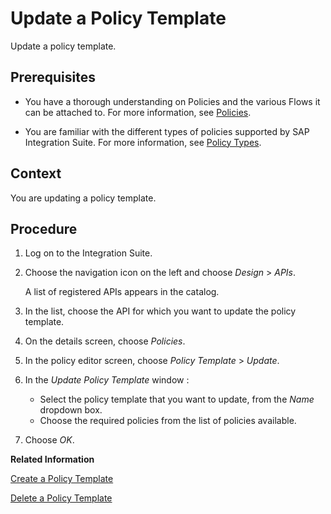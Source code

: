 <!-- loio269442f98bc343eb8d4deb09f87a0680 -->

# Update a Policy Template

Update a policy template.



<a name="loio269442f98bc343eb8d4deb09f87a0680__prereq_k3n_xsq_xy"/>

## Prerequisites

-   You have a thorough understanding on Policies and the various Flows it can be attached to. For more information, see [Policies](policies-7e4f3e5.md).

-   You are familiar with the different types of policies supported by SAP Integration Suite. For more information, see [Policy Types](policy-types-c918e28.md).




<a name="loio269442f98bc343eb8d4deb09f87a0680__context_l3n_xsq_xy"/>

## Context

You are updating a policy template.



<a name="loio269442f98bc343eb8d4deb09f87a0680__steps_m3n_xsq_xy"/>

## Procedure

1.  Log on to the Integration Suite.

2.  Choose the navigation icon on the left and choose *Design* \> *APIs*.

    A list of registered APIs appears in the catalog.

3.  In the list, choose the API for which you want to update the policy template.

4.  On the details screen, choose *Policies*.

5.  In the policy editor screen, choose *Policy Template* \> *Update*.

6.  In the *Update Policy Template* window :

    -   Select the policy template that you want to update, from the *Name* dropdown box.
    -   Choose the required policies from the list of policies available.

7.  Choose *OK*.


**Related Information**  


[Create a Policy Template](create-a-policy-template-c5d1872.md "Create a policy template add it to an API proxy.")

[Delete a Policy Template](delete-a-policy-template-f8b3c9b.md "Delete a policy template.")

